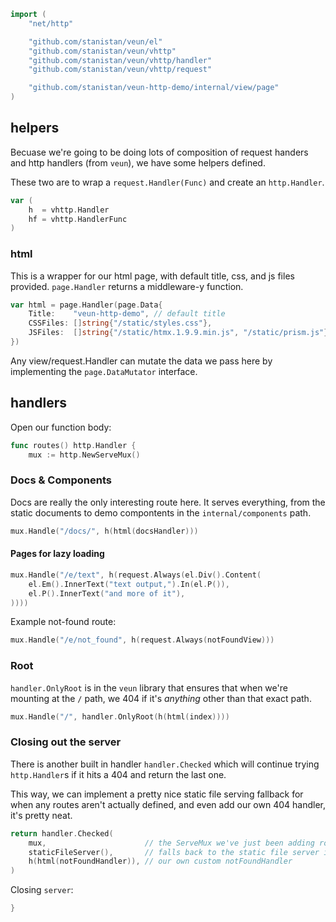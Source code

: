 ```go
import (
	"net/http"

	"github.com/stanistan/veun/el"
	"github.com/stanistan/veun/vhttp"
	"github.com/stanistan/veun/vhttp/handler"
	"github.com/stanistan/veun/vhttp/request"

	"github.com/stanistan/veun-http-demo/internal/view/page"
)
```

## helpers

Becuase we're going to be doing lots of composition of
request handers and http handlers (from `veun`), we have some
helpers defined.

These two are to wrap a `request.Handler(Func)` and create an
`http.Handler`.

```go
var (
	h  = vhttp.Handler
	hf = vhttp.HandlerFunc
)
```

### html

This is a wrapper for our html page, with default title,
css, and js files provided. `page.Handler` returns
a middleware-y function.

```go
var html = page.Handler(page.Data{
	Title:    "veun-http-demo", // default title
	CSSFiles: []string{"/static/styles.css"},
	JSFiles:  []string{"/static/htmx.1.9.9.min.js", "/static/prism.js"},
})
```

Any view/request.Handler can mutate the data we pass here by
implementing the `page.DataMutator` interface.

## handlers

Open our function body:

```go
func routes() http.Handler {
    mux := http.NewServeMux()
```

### Docs & Components

Docs are really the only interesting route here. It serves everything,
from the static documents to demo compontents in the `internal/components`
path.

```go
mux.Handle("/docs/", h(html(docsHandler)))
```

#### Pages for lazy loading

```go
mux.Handle("/e/text", h(request.Always(el.Div().Content(
    el.Em().InnerText("text output,").In(el.P()),
    el.P().InnerText("and more of it"),
))))
```

Example not-found route:

```go
mux.Handle("/e/not_found", h(request.Always(notFoundView)))
```

### Root

`handler.OnlyRoot` is in the `veun` library that ensures
that when we're mounting at the `/` path, we 404 if it's _anything_
other than that exact path.

```go
mux.Handle("/", handler.OnlyRoot(h(html(index))))
```

### Closing out the server

There is another built in handler `handler.Checked`
which will continue trying `http.Handler`s if it hits a 404 and
return the last one.

This way, we can implement a pretty nice static file serving fallback for
when any routes aren't actually defined, and even add our own 404
handler, it's pretty neat.

```go
return handler.Checked(
	mux,                      // the ServeMux we've just been adding routes to
	staticFileServer(),       // falls back to the static file server if we 404
	h(html(notFoundHandler)), // our own custom notFoundHandler
)
```

Closing `server`:

```go
}
```
